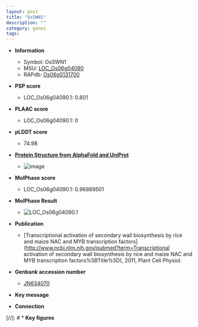 ```yaml
---
layout: post
title: "OsSWN1"
description: ""
category: genes
tags: 
---
```


* **Information**  
    + Symbol: OsSWN1  
    + MSU: [LOC_Os06g04090](http://rice.plantbiology.msu.edu/cgi-bin/ORF_infopage.cgi?orf=LOC_Os06g04090)  
    + RAPdb: [Os06g0131700](http://rapdb.dna.affrc.go.jp/viewer/gbrowse_details/irgsp1?name=Os06g0131700)  

* **PSP score**  
    + LOC_Os06g04090.1: 0.801 

* **PLAAC score**  
    + LOC_Os06g04090.1: 0 

* **pLDDT score**
    + 74.98

* **[Protein Structure from AlphaFold and UniProt](https://www.uniprot.org/uniprotkb/Q0DEW2/entry#structure)**
    + ![image](https://ricepsp.github.io/images/Q0/AF-Q0DEW2-F1.png)

* **MolPhase score**
    + LOC_Os06g04090.1: 0.96889501

* **MolPhase Result**
    + ![LOC_Os06g04090.1](https://304243504.github.io/Pictures/LOC_Os06g/LOC_Os06g04090.1.png)

* **Publication**  
    + [Transcriptional activation of secondary wall biosynthesis by rice and maize NAC and MYB transcription factors](http://www.ncbi.nlm.nih.gov/pubmed?term=Transcriptional activation of secondary wall biosynthesis by rice and maize NAC and MYB transcription factors%5BTitle%5D), 2011, Plant Cell Physiol.

* **Genbank accession number**  
    + [JN634070](http://www.ncbi.nlm.nih.gov/nuccore/JN634070)

* **Key message**  

* **Connection**  

[//]: # * **Key figures**  


